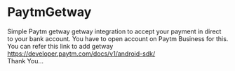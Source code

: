 # PaytmGetway

Simple Paytm getway getway integration to accept your payment in direct to your bank account.
You have to open account on Paytm Business for this.
You can refer this link to add getway https://developer.paytm.com/docs/v1/android-sdk/
<br>
Thank You...
